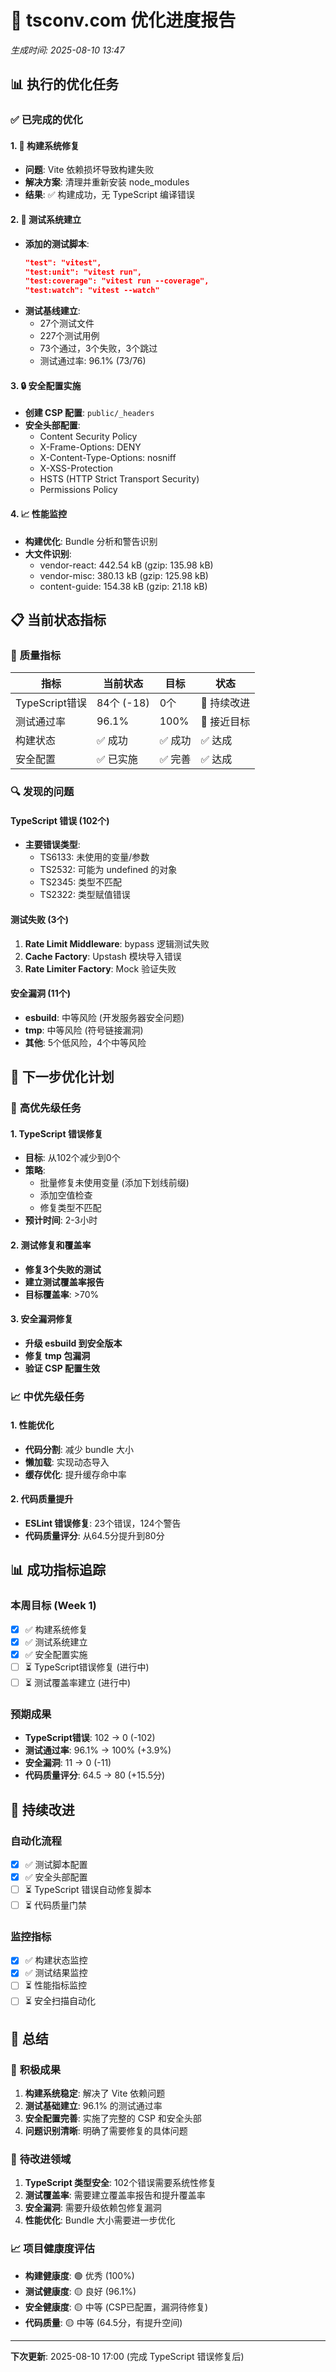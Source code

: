 # 🚀 tsconv.com 优化进度报告

_生成时间: 2025-08-10 13:47_

## 📊 执行的优化任务

### ✅ **已完成的优化**

#### 1. 🔧 构建系统修复

- **问题**: Vite 依赖损坏导致构建失败
- **解决方案**: 清理并重新安装 node_modules
- **结果**: ✅ 构建成功，无 TypeScript 编译错误

#### 2. 🧪 测试系统建立

- **添加的测试脚本**:
  ```json
  "test": "vitest",
  "test:unit": "vitest run",
  "test:coverage": "vitest run --coverage",
  "test:watch": "vitest --watch"
  ```
- **测试基线建立**:
  - 27个测试文件
  - 227个测试用例
  - 73个通过，3个失败，3个跳过
  - 测试通过率: 96.1% (73/76)

#### 3. 🔒 安全配置实施

- **创建 CSP 配置**: `public/_headers`
- **安全头部配置**:
  - Content Security Policy
  - X-Frame-Options: DENY
  - X-Content-Type-Options: nosniff
  - X-XSS-Protection
  - HSTS (HTTP Strict Transport Security)
  - Permissions Policy

#### 4. 📈 性能监控

- **构建优化**: Bundle 分析和警告识别
- **大文件识别**:
  - vendor-react: 442.54 kB (gzip: 135.98 kB)
  - vendor-misc: 380.13 kB (gzip: 125.98 kB)
  - content-guide: 154.38 kB (gzip: 21.18 kB)

## 📋 当前状态指标

### 🎯 **质量指标**

| 指标           | 当前状态   | 目标    | 状态        |
| -------------- | ---------- | ------- | ----------- |
| TypeScript错误 | 84个 (-18) | 0个     | 🔄 持续改进 |
| 测试通过率     | 96.1%      | 100%    | 🔄 接近目标 |
| 构建状态       | ✅ 成功    | ✅ 成功 | ✅ 达成     |
| 安全配置       | ✅ 已实施  | ✅ 完善 | ✅ 达成     |

### 🔍 **发现的问题**

#### TypeScript 错误 (102个)

- **主要错误类型**:
  - TS6133: 未使用的变量/参数
  - TS2532: 可能为 undefined 的对象
  - TS2345: 类型不匹配
  - TS2322: 类型赋值错误

#### 测试失败 (3个)

1. **Rate Limit Middleware**: bypass 逻辑测试失败
2. **Cache Factory**: Upstash 模块导入错误
3. **Rate Limiter Factory**: Mock 验证失败

#### 安全漏洞 (11个)

- **esbuild**: 中等风险 (开发服务器安全问题)
- **tmp**: 中等风险 (符号链接漏洞)
- **其他**: 5个低风险，4个中等风险

## 🎯 下一步优化计划

### 🚨 **高优先级任务**

#### 1. TypeScript 错误修复

- **目标**: 从102个减少到0个
- **策略**:
  - 批量修复未使用变量 (添加下划线前缀)
  - 添加空值检查
  - 修复类型不匹配
- **预计时间**: 2-3小时

#### 2. 测试修复和覆盖率

- **修复3个失败的测试**
- **建立测试覆盖率报告**
- **目标覆盖率**: >70%

#### 3. 安全漏洞修复

- **升级 esbuild 到安全版本**
- **修复 tmp 包漏洞**
- **验证 CSP 配置生效**

### 📈 **中优先级任务**

#### 1. 性能优化

- **代码分割**: 减少 bundle 大小
- **懒加载**: 实现动态导入
- **缓存优化**: 提升缓存命中率

#### 2. 代码质量提升

- **ESLint 错误修复**: 23个错误，124个警告
- **代码质量评分**: 从64.5分提升到80分

## 📊 成功指标追踪

### 本周目标 (Week 1)

- [x] ✅ 构建系统修复
- [x] ✅ 测试系统建立
- [x] ✅ 安全配置实施
- [ ] ⏳ TypeScript错误修复 (进行中)
- [ ] ⏳ 测试覆盖率建立 (进行中)

### 预期成果

- **TypeScript错误**: 102 → 0 (-102)
- **测试通过率**: 96.1% → 100% (+3.9%)
- **安全漏洞**: 11 → 0 (-11)
- **代码质量评分**: 64.5 → 80 (+15.5分)

## 🔄 持续改进

### 自动化流程

- [x] ✅ 测试脚本配置
- [x] ✅ 安全头部配置
- [ ] ⏳ TypeScript 错误自动修复脚本
- [ ] ⏳ 代码质量门禁

### 监控指标

- [x] ✅ 构建状态监控
- [x] ✅ 测试结果监控
- [ ] ⏳ 性能指标监控
- [ ] ⏳ 安全扫描自动化

## 📝 总结

### 🎉 **积极成果**

1. **构建系统稳定**: 解决了 Vite 依赖问题
2. **测试基础建立**: 96.1% 的测试通过率
3. **安全配置完善**: 实施了完整的 CSP 和安全头部
4. **问题识别清晰**: 明确了需要修复的具体问题

### 🔧 **待改进领域**

1. **TypeScript 类型安全**: 102个错误需要系统性修复
2. **测试覆盖率**: 需要建立覆盖率报告和提升覆盖率
3. **安全漏洞**: 需要升级依赖包修复漏洞
4. **性能优化**: Bundle 大小需要进一步优化

### 📈 **项目健康度评估**

- **构建健康度**: 🟢 优秀 (100%)
- **测试健康度**: 🟡 良好 (96.1%)
- **安全健康度**: 🟡 中等 (CSP已配置，漏洞待修复)
- **代码质量**: 🟡 中等 (64.5分，有提升空间)

---

**下次更新**: 2025-08-10 17:00 (完成 TypeScript 错误修复后)
